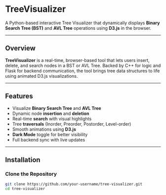 # TreeVisualizer

A Python-based interactive Tree Visualizer that dynamically displays **Binary Search Tree (BST)** and **AVL Tree** operations using **D3.js** in the browser.

---

## Overview

**TreeVisualizer** is a real-time, browser-based tool that lets users insert, delete, and search nodes in a BST or AVL Tree. Backed by C++ for logic and Flask for backend communication, the tool brings tree data structures to life using animated D3.js visualizations.

---

## Features

- Visualize **Binary Search Tree** and **AVL Tree**
- Dynamic node **insertion** and **deletion**
- Real-time **search** with visual highlights
- Tree **traversals** (Inorder, Preorder, Postorder, Level-order)
- Smooth animations using **D3.js**
- **Dark Mode** toggle for better visibility
- Full backend sync with live updates

---

## Installation

### Clone the Repository
```bash
git clone https://github.com/your-username/tree-visualizer.git
cd tree-visualizer
